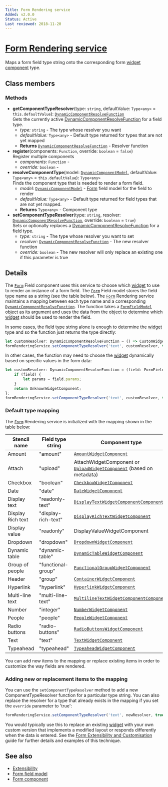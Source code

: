 ```yaml
---
Title: Form Rendering service
Added: v2.0.0
Status: Active
Last reviewed: 2018-11-20
---
```


# [Form Rendering service](../../../lib/core/form/services/form-rendering.service.ts "Defined in form-rendering.service.ts")

Maps a form field type string onto the corresponding form [widget component](../../insights/components/widget.component.md) type.

## Class members

### Methods

-   **getComponentTypeResolver**(type: `string`, defaultValue: `Type<any>` = `this.defaultValue`): [`DynamicComponentResolveFunction`](../../../lib/core/services/dynamic-component-mapper.service.ts)<br/>
    Gets the currently active [DynamicComponentResolveFunction](../../../lib/core/services/dynamic-component-mapper.service.ts) for a field type.
    -   _type:_ `string`  - The type whose resolver you want
    -   _defaultValue:_ `Type<any>`  - Default type returned for types that are not yet mapped
    -   **Returns** [`DynamicComponentResolveFunction`](../../../lib/core/services/dynamic-component-mapper.service.ts) - Resolver function
-   **register**(components: `Function`, override: `boolean` = `false`)<br/>
    Register multiple components
    -   _components:_ `Function`  - 
    -   _override:_ `boolean`  - 
-   **resolveComponentType**(model: [`DynamicComponentModel`](../../../lib/core/services/dynamic-component-mapper.service.ts), defaultValue: `Type<any>` = `this.defaultValue`): `Type<any>`<br/>
    Finds the component type that is needed to render a form field.
    -   _model:_ [`DynamicComponentModel`](../../../lib/core/services/dynamic-component-mapper.service.ts)  - [Form](../../../lib/process-services/src/lib/task-list/models/form.model.ts) field model for the field to render
    -   _defaultValue:_ `Type<any>`  - Default type returned for field types that are not yet mapped.
    -   **Returns** `Type<any>` - Component type
-   **setComponentTypeResolver**(type: `string`, resolver: [`DynamicComponentResolveFunction`](../../../lib/core/services/dynamic-component-mapper.service.ts), override: `boolean` = `true`)<br/>
    Sets or optionally replaces a [DynamicComponentResolveFunction](../../../lib/core/services/dynamic-component-mapper.service.ts) for a field type.
    -   _type:_ `string`  - The type whose resolver you want to set
    -   _resolver:_ [`DynamicComponentResolveFunction`](../../../lib/core/services/dynamic-component-mapper.service.ts)  - The new resolver function
    -   _override:_ `boolean`  - The new resolver will only replace an existing one if this parameter is true

## Details

The [`Form`](../../../lib/process-services/src/lib/task-list/models/form.model.ts) Field component uses this service to choose which [widget](../../../lib/testing/src/lib/core/pages/form/widgets/widget.ts) to use to render an instance of a
form field. The [`Form`](../../../lib/process-services/src/lib/task-list/models/form.model.ts) Field model stores the field type name as a string (see the table below).
The [`Form`](../../../lib/process-services/src/lib/task-list/models/form.model.ts) Rendering service maintains a mapping between each type name and
a corresponding [`DynamicComponentResolveFunction`](../../../lib/core/services/dynamic-component-mapper.service.ts). The function takes a [`FormFieldModel`](../../core/models/form-field.model.md) object as its argument and
uses the data from the object to determine which [widget](../../../lib/testing/src/lib/core/pages/form/widgets/widget.ts) should be used to render the field.

In some cases, the field type string alone is enough to determine the [widget](../../../lib/testing/src/lib/core/pages/form/widgets/widget.ts) type and so the function
just returns the type directly:

```ts
let customResolver: DynamicComponentResolveFunction = () => CustomWidgetComponent;
formRenderingService.setComponentTypeResolver('text', customResolver, true);
```

In other cases, the function may need to choose the [widget](../../../lib/testing/src/lib/core/pages/form/widgets/widget.ts) dynamically based on
specific values in the form data:

```ts
let customResolver: DynamicComponentResolveFunction = (field: FormFieldModel): Type<{}> => {
    if (field) {
        let params = field.params;
    }
    return UnknownWidgetComponent;
};
formRenderingService.setComponentTypeResolver('text', customResolver, true);
```

### Default type mapping

The [`Form`](../../../lib/process-services/src/lib/task-list/models/form.model.ts) Rendering service is initialized with the mapping shown in the table below:

| Stencil name | Field type string | Component type |
| ------------ | ----------------- | -------------- |
| Amount | "amount" | [`AmountWidgetComponent`](../../../lib/core/form/components/widgets/amount/amount.widget.ts) |
| Attach | "upload" | AttachWidgetComponent or [`UploadWidgetComponent`](../../../lib/core/form/components/widgets/upload/upload.widget.ts) (based on metadata) |
| Checkbox | "boolean" | [`CheckboxWidgetComponent`](../../../lib/core/form/components/widgets/checkbox/checkbox.widget.ts) |
| Date | "date" | [`DateWidgetComponent`](../../../lib/core/form/components/widgets/date/date.widget.ts) |
| Display text | "readonly-text" | [`DisplayTextWidgetComponentComponent`](../../../lib/core/form/components/widgets/display-text/display-text.widget.ts) |
| Display Rich text | "display-rich-text" | [`DisplayRichTextWidgetComponent`](../../../lib/core/form/components/widgets/display-rich-text/display-rich-text.widget.ts) |
| Display value | "readonly" | DisplayValueWidgetComponent |
| Dropdown | "dropdown" | [`DropdownWidgetComponent`](../../../lib/core/form/components/widgets/dropdown/dropdown.widget.ts) |
| Dynamic table | "dynamic-table" | [`DynamicTableWidgetComponent`](../../../lib/core/form/components/widgets/dynamic-table/dynamic-table.widget.ts) |
| Group of people | "functional-group" | [`FunctionalGroupWidgetComponent`](../../../lib/core/form/components/widgets/functional-group/functional-group.widget.ts) |
| Header | "group" | [`ContainerWidgetComponent`](../../../lib/core/form/components/widgets/container/container.widget.ts) |
| Hyperlink | "hyperlink" | [`HyperlinkWidgetComponent`](../../../lib/core/form/components/widgets/hyperlink/hyperlink.widget.ts) |
| Multi-line text | "multi-line-text" | [`MultilineTextWidgetComponentComponent`](../../../lib/core/form/components/widgets/multiline-text/multiline-text.widget.ts) |
| Number | "integer" | [`NumberWidgetComponent`](../../../lib/core/form/components/widgets/number/number.widget.ts) |
| People | "people" | [`PeopleWidgetComponent`](../../../lib/core/form/components/widgets/people/people.widget.ts) |
| Radio buttons | "radio-buttons" | [`RadioButtonsWidgetComponent`](../../../lib/core/form/components/widgets/radio-buttons/radio-buttons.widget.ts) |
| Text | "text" | [`TextWidgetComponent`](../../../lib/core/form/components/widgets/text/text.widget.ts) |
| Typeahead | "typeahead" | [`TypeaheadWidgetComponent`](../../../lib/core/form/components/widgets/typeahead/typeahead.widget.ts) |

You can add new items to the mapping or replace existing items in order to customize the way
fields are rendered.

### Adding new or replacement items to the mapping

You can use the `setComponentTypeResolver` method to add a new ComponentTypeResolver function for a
particular type string. You can also replace the resolver for a type that already exists in the mapping
if you set the `override` parameter to 'true':

```ts
formRenderingService.setComponentTypeResolver('text', newResolver, true);
```

You would typically use this to replace an existing [widget](../../../lib/testing/src/lib/core/pages/form/widgets/widget.ts) with your own custom version that
implements a modified layout or responds differently when the data is entered. See the
[Form Extensibility and Customisation](../../user-guide/extensibility.md) guide for further details and examples
of this technique.

## See also

-   [Extensibility](../../user-guide/extensibility.md)
-   [Form field model](../models/form-field.model.md)
-   [Form component](../components/form.component.md)

